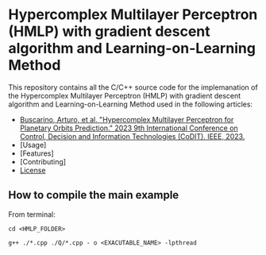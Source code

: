 # Hypercomplex Multilayer Perceptron (HMLP) with gradient descent algorithm and Learning-on-Learning Method

This repository contains all the C/C++ source code for the implemanation of the Hypercomplex Multilayer Perceptron (HMLP) with gradient descent algorithm and Learning-on-Learning Method used in the following articles:

- [Buscarino, Arturo, et al. "Hypercomplex Multilayer Perceptron for Planetary Orbits Prediction." 2023 9th International Conference on Control, Decision and Information Technologies (CoDIT). IEEE, 2023.](https://ieeexplore.ieee.org/abstract/document/10284281?casa_token=pqKWaT-FpKAAAAAA:2paorz-EA919OunApldvUATXptWO3r66I0_4LLp4wMSGuD0QmoocceGqbrwl9NcnpYtyMTqU)
- [Usage]
- [Features]
- [Contributing]
- [License](#license)


## How to compile the main example

From terminal: 

`cd <HMLP_FOLDER>`

`g++ ./*.cpp ./Q/*.cpp - o <EXACUTABLE_NAME> -lpthread`


